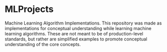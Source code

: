 # MLProjects
Machine Learning Algorithm Implementations.
This repository was made as implementations for conceptual understanding while learning machine learning algorithms. 
These are not meant to be of production-level standards, but rather are simplified examples to promote conceptual understanding of the core concepts.
